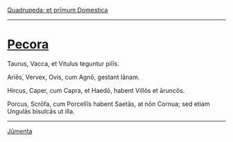 [Quadrupeda: et prīmum Domestica](./026-quadrupeda-et-primum-domestica)

---

# [Pecora](https://www.archive.org/stream/cu31924032499455#page/n72/mode/1up)

Taurus, Vacca, et Vitulus teguntur pilīs.

Ariēs, Vervex, Ovis, cum Agnō, gestant lānam.

Hircus, Caper, cum Capra, et Haedō, habent Villōs et āruncōs.

Porcus, Scrōfa, cum Porcellīs habent Saetās, at nōn Cornua; sed etiam Ungulās bisulcās ut illa.

---

[Jūmenta](./028-jumenta.md)

